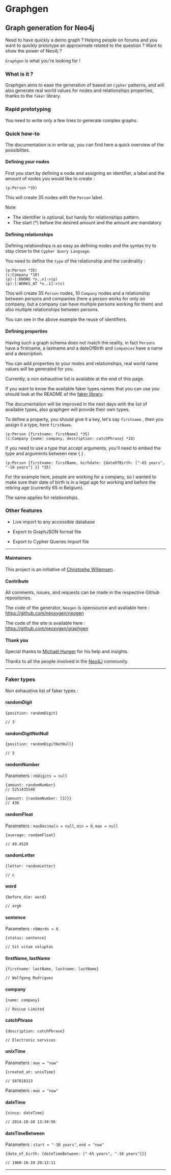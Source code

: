 # Graphgen

## Graph generation for Neo4j

Need to have quickly a demo graph ? Helping people on forums and you want to quickly prototype an approximate related
to the question ? Want to show the power of Neo4j ?

`Graphgen` is what you're looking for !


### What is it ?

Graphgen aims to ease the generation of based on `Cypher` patterns, and will also generate real world values for nodes
and relationships properties, thanks to the `faker` library.

### Rapid prototyping

You need to write only a few lines to generate complex graphs.

### Quick how-to

The documentation is in write up, you can find here a quick overview of the possibilites.

#### Defining your nodes

First you start by defining a node and assigning an identifier, a label and the amount of nodes you would like to create :

```cypher
(p:Person *35)
```

This will create 35 nodes with the `Person` label.

Note:

- The identifier is optional, but handy for relationships pattern.
- The start (*) before the desired amount and the amount are mandatory

#### Defining relationships

Defining relationships is as easy as defining nodes and the syntax try to stay close to the `Cypher Query Language`.

You need to define the `type` of the relationship and the cardinality :

```cypher
(p:Person *35)
(c:Company *10)
(p)-[:KNOWS *n..n]->(p)
(p)-[:WORKS_AT *n..1]->(c)
```

This will create 35 `Person` nodes, 10 `Company` nodes and a relationship between persons and companies (here a person works
for only on company, but a company can have multiple persons working for them) and also multiple relationships between persons.



You can see in the above example the reuse of identifiers.

#### Defining properties

Having such a graph schema does not match the reality, in fact `Persons` have a firstname, a lastname and a dateOfBirth and
`Companies` have a name and a description.

You can add properties to your nodes and relationships, real world name values will be generated for you.

Currently, a non exhaustive list is available at the end of this page.

If you want to know the available faker types names that you can use you should look at the README of the
[faker library](https://github.com/fzaninotto/faker).

The documentation will be improved in the next days with the list of available types, also graphgen will provide their own types.

To define a property, you should give it a key, let's say `firstname` , then you assign it a type, here `firstName`.

```cypher
(p:Person {firstname: firstName} *35)
(c:Company {name: company, description: catchPhrase} *10)
```

If you need to use a type that accept arguments, you'll need to embed the type and arguments between new { } .

```cypher
(p:Person {firstname: firstName, birhdate: {dateOfBirth: ["-65 years", "-18 years"] }} *35)
```

For the example here, people are working for a company, so I wanted to make sure their date of birth is in a legal age for
working and before the retiring age (currently 65 in Belgium).

The same applies for relationships.

### Other features

- Live import to any accessible database

- Export to GraphJSON format file

- Export to Cypher Queries Import file


---

#### Maintainers

This project is an initiative of [Christophe Willemsen](https://twitter.com/ikwattro) .

#### Contribute

All comments, issues, and requests can be made in the respective Github repositories.

The code of the generator, `Neogen` is opensource and available here : https://github.com/neoxygen/neogen

The code of the site is available here : https://github.com/neoxygen/graphgen

#### Thank you

Special thanks to [Michaël Hunger](https://twitter.com/mesirii) for his help and insights.

Thanks to all the people involved in the [Neo4J](http://neo4j.org) community.

---

### Faker types

Non exhaustive list of faker types :

#### randomDigit

```
{position: randomDigit}

// 3
```

#### randomDigitNotNull

```
{position: randomDigitNotNull}

// 5
```

#### randomNumber

Parameters : `nbDigits = null`

```
{amount: randomNumber}
// 5251435546

{amount: {randomNumber: [3]}}
// 436
```

#### randomFloat

Parameters : `maxDecimals = null`, `min = 0`, `max = null`

```
{average: randomFloat}

// 49.4529
```

#### randomLetter

```
{letter: randomLetter}

// c
```

#### word

```
{before_die: word}

// argh
```

#### sentence

Parameters : `nbWords = 6`

```
{status: sentence}

// Sit vitae voluptas
```

#### firstName, lastName

```
{firstname: lastName, lastname: lastName}

// Wolfgang Rodriguez
```

#### company

```
{name: company}

// Rescue Limited
```

#### catchPhrase

```
{description: catchPhrase}

// Electronic services
```

#### unixTime

Parameters : `max = "now"`

```
{created_at: unixTime}

// 587818113
```
Parameters : `max = "now"`

#### dateTime

```
{since: dateTime}

// 2014-10-10 13:34:56
```

#### dateTimeBetween

Parameters : `start = "-30 years"`, `end = "now"`

```
{date_of_birth: {dateTimeBetween: ["-65 years", "-18 years"]}}

// 1960-10-19 20:13:11
```

---




